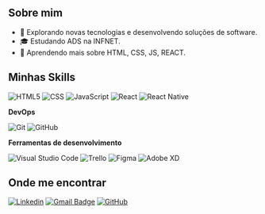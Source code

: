 ## Sobre mim

- 🤔 Explorando novas tecnologias e desenvolvendo soluções de software.
- 🎓 Estudando ADS na INFNET.
- 🌱 Aprendendo mais sobre HTML, CSS, JS, REACT.

## Minhas Skills

![HTML5](https://img.shields.io/badge/-HTML5-333333?style=flat&logo=HTML5)
![CSS](https://img.shields.io/badge/-CSS-333333?style=flat&logo=CSS3&logoColor=1572B6)
![JavaScript](https://img.shields.io/badge/-JavaScript-333333?style=flat&logo=javascript)
![React](https://img.shields.io/badge/-React-333333?style=flat&logo=react)
![React Native](https://img.shields.io/badge/-React%20Native-333333?style=flat&logo=react)

**DevOps**

![Git](https://img.shields.io/badge/-Git-333333?style=flat&logo=git)
![GitHub](https://img.shields.io/badge/-GitHub-333333?style=flat&logo=github)

**Ferramentas de desenvolvimento**

![Visual Studio Code](https://img.shields.io/badge/-Visual%20Studio%20Code-333333?style=flat&logo=visual-studio-code&logoColor=007ACC)
![Trello](https://img.shields.io/badge/-Trello-333333?style=flat&logo=trello&logoColor=007ACC)
![Figma](https://img.shields.io/badge/-Figma-333333?style=flat&logo=figma&logoColor=007ACC)
![Adobe XD](https://img.shields.io/badge/-Adobe%20XD-333333?style=flat&logo=adobe-xd&logoColor=007ACC)

## Onde me encontrar

[![Linkedin](https://img.shields.io/badge/-arthurvictorsa-blue?style=flat-square&logo=Linkedin&logoColor=white&link=https://www.linkedin.com/in/arthurvictorsa/)](https://www.linkedin.com/in/arthurvictorsa/)
[![Gmail Badge](https://img.shields.io/badge/-arthurvicttorpe@email.com-006bed?style=flat-square&logo=Gmail&logoColor=white&link=mailto:arthurvicttorpe@gmail.com)](mailto:arthurvicttorpe@gmail.com)
[![GitHub](https://img.shields.io/github/followers/arthurvicttor?label=follow&style=social)](https://github.com/arthurvicttor)
